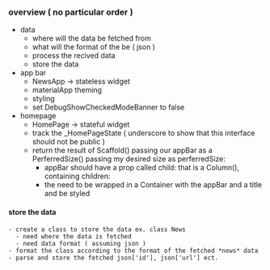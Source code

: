 

### overview ( no particular order )
- data
   - where will the data be fetched from
   - what will the format of the be ( json )
   - process the recived data
   - store the data
 - app bar
   - NewsApp -> stateless widget
   - materialApp theming
   - styling
   - set DebugShowCheckedModeBanner to false
 - homepage
   - HomePage -> stateful widget
   - track the _HomePageState ( underscore to show that this interface should not be public )
   - return the result of Scaffold() passing our appBar as a PerferredSize() passing my desired size as perferredSize:
     - appBar should have a prop called child: that is a Column(), containing children: <widgets>
     - the <widgets> need to be wrapped in a Container with the appBar and a title and be styled


#### store the data
    - create a class to store the data ex. class News
      - need where the data is fetched
      - need data format ( assuming json )
    - format the class according to the format of the fetched *news* data
    - parse and store the fetched json['id'], json['url'] ect.